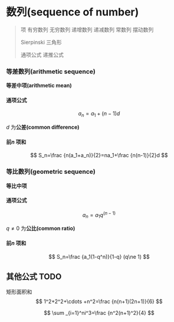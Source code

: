 # 数列(sequence of number)

> 项 有穷数列 无穷数列 递增数列 递减数列 常数列 摆动数列
>
> Sierpinski 三角形
>
> 通项公式 递推公式

### 等差数列(arithmetic sequence)

**等差中项(arithmetic mean)**

#### 通项公式

$$
a_n=a_1+(n-1)d
$$

$d$ 为**公差(common difference)**

#### 前$n$ 项和

$$
S_n=\frac {n(a_1+a_n)}{2}=na_1+\frac {n(n-1)}{2}d
$$

### 等比数列(geometric sequence)

**等比中项**

#### 通项公式

$$
a_n=a_1q^{(n-1)}
$$

$q\ne 0$ 为**公比(common ratio)**

#### 前$n$ 项和

$$
S_n=\frac {a_1(1-q^n)}{1-q} (q\ne 1)
$$

## 其他公式 TODO

矩形面积和
$$
1^2+2^2+\cdots +n^2=\frac {n(n+1)(2n+1)}{6}
$$

$$
\sum _{i=1}^ni^3=\frac {n^2(n+1)^2}{4}
$$

